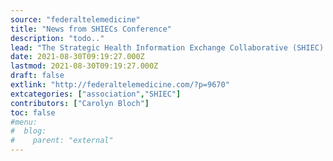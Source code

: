 ```yaml
---
source: "federaltelemedicine"
title: "News from SHIECs Conference"
description: "todo.."
lead: "The Strategic Health Information Exchange Collaborative (SHIEC) https://strategichie.comrecently held their 2021 Annual Conference in Scottsdale Arizona (August 15-18). The conference speakers and attendees discussed how HIE exchanges, producing innovations in public health, developing partnerships, will enablethe U.S. and the world toimmediatelyrespond aggressively to future worldwide pandemics if they occur. The first item on the Conference []"
date: 2021-08-30T09:19:27.000Z
lastmod: 2021-08-30T09:19:27.000Z
draft: false
extlink: "http://federaltelemedicine.com/?p=9670"
extcategories: ["association","SHIEC"]
contributors: ["Carolyn Bloch"]
toc: false
#menu:
#  blog:
#    parent: "external"
---
```

